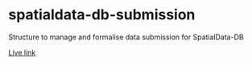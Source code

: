 # spatialdata-db-submission
Structure to manage and formalise data submission for SpatialData-DB

[Live link](https://theislab.github.io/spatialdata-db-curation/)